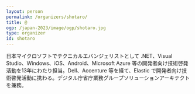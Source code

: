 ```yaml
---
layout: person
permalink: /organizers/shotaro/
title: @
ogp: /japan-2023/image/ogp/shotaro.jpg
type: organizer
id: shotaro
---
```

日本マイクロソフトでテクニカルエバンジェリストとして .NET、Visual Studio、Windows、iOS、Android、Microsoft Azure 等の開発者向け技術啓発活動を13年にわたり担当。Dell、Accenture 等を経て、Elastic で開発者向け技術啓発活動に携わる。デジタル庁省庁業務グループソリューションアーキテクトを兼務。
